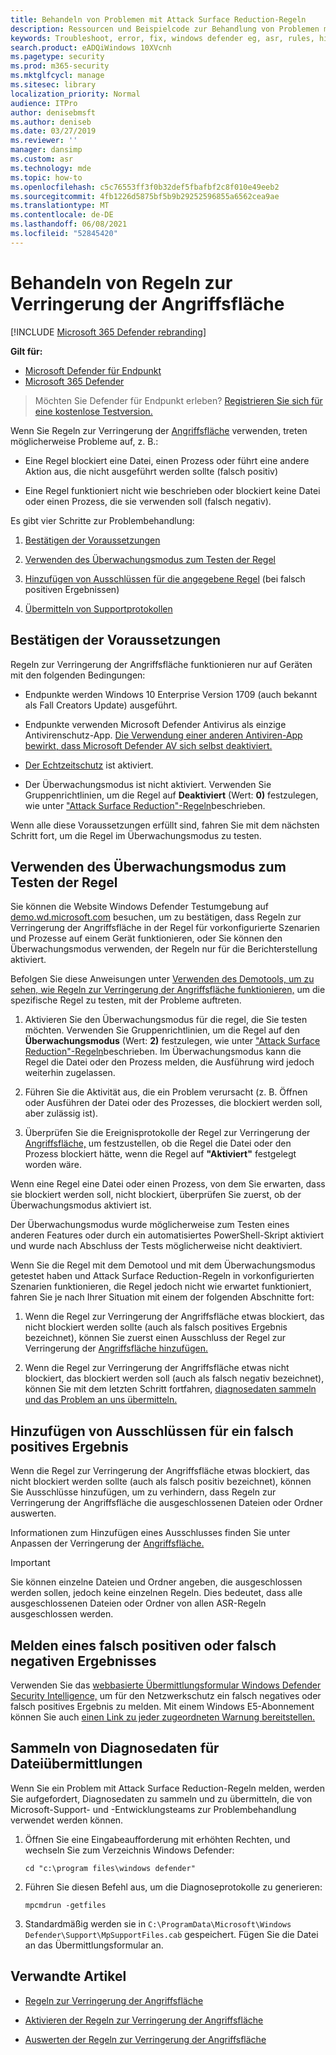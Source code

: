 ```yaml
---
title: Behandeln von Problemen mit Attack Surface Reduction-Regeln
description: Ressourcen und Beispielcode zur Behandlung von Problemen mit Attack Surface Reduction-Regeln in Microsoft Defender für Endpunkt.
keywords: Troubleshoot, error, fix, windows defender eg, asr, rules, hips, troubleshoot, audit, exclusion, false positive, broken, blocking, Microsoft Defender for Endpoint
search.product: eADQiWindows 10XVcnh
ms.pagetype: security
ms.prod: m365-security
ms.mktglfcycl: manage
ms.sitesec: library
localization_priority: Normal
audience: ITPro
author: denisebmsft
ms.author: deniseb
ms.date: 03/27/2019
ms.reviewer: ''
manager: dansimp
ms.custom: asr
ms.technology: mde
ms.topic: how-to
ms.openlocfilehash: c5c76553ff3f0b32def5fbafbf2c8f010e49eeb2
ms.sourcegitcommit: 4fb1226d5875bf5b9b29252596855a6562cea9ae
ms.translationtype: MT
ms.contentlocale: de-DE
ms.lasthandoff: 06/08/2021
ms.locfileid: "52845420"
---
```

# <a name="troubleshoot-attack-surface-reduction-rules"></a>Behandeln von Regeln zur Verringerung der Angriffsfläche

[!INCLUDE [Microsoft 365 Defender rebranding](../../includes/microsoft-defender.md)]


**Gilt für:**
- [Microsoft Defender für Endpunkt](https://go.microsoft.com/fwlink/p/?linkid=2154037)
- [Microsoft 365 Defender](https://go.microsoft.com/fwlink/?linkid=2118804)

> Möchten Sie Defender für Endpunkt erleben? [Registrieren Sie sich für eine kostenlose Testversion.](https://www.microsoft.com/microsoft-365/windows/microsoft-defender-atp?ocid=docs-wdatp-pullalerts-abovefoldlink) 


Wenn Sie Regeln zur Verringerung der [Angriffsfläche](attack-surface-reduction.md) verwenden, treten möglicherweise Probleme auf, z. B.:

- Eine Regel blockiert eine Datei, einen Prozess oder führt eine andere Aktion aus, die nicht ausgeführt werden sollte (falsch positiv)

- Eine Regel funktioniert nicht wie beschrieben oder blockiert keine Datei oder einen Prozess, die sie verwenden soll (falsch negativ).

Es gibt vier Schritte zur Problembehandlung:

1. [Bestätigen der Voraussetzungen](#confirm-prerequisites)

2. [Verwenden des Überwachungsmodus zum Testen der Regel](#use-audit-mode-to-test-the-rule)

3. [Hinzufügen von Ausschlüssen für die angegebene Regel](#add-exclusions-for-a-false-positive) (bei falsch positiven Ergebnissen)

4. [Übermitteln von Supportprotokollen](#collect-diagnostic-data-for-file-submissions)

## <a name="confirm-prerequisites"></a>Bestätigen der Voraussetzungen

Regeln zur Verringerung der Angriffsfläche funktionieren nur auf Geräten mit den folgenden Bedingungen:

- Endpunkte werden Windows 10 Enterprise Version 1709 (auch bekannt als Fall Creators Update) ausgeführt.

- Endpunkte verwenden Microsoft Defender Antivirus als einzige Antivirenschutz-App. [Die Verwendung einer anderen Antiviren-App bewirkt, dass Microsoft Defender AV sich selbst deaktiviert.](/windows/security/threat-protection/microsoft-defender-antivirus/microsoft-defender-antivirus-compatibility)

- [Der Echtzeitschutz](/windows/security/threat-protection/microsoft-defender-antivirus/configure-real-time-protection-microsoft-defender-antivirus) ist aktiviert.

- Der Überwachungsmodus ist nicht aktiviert. Verwenden Sie Gruppenrichtlinien, um die Regel auf **Deaktiviert** (Wert: **0)** festzulegen, wie unter ["Attack Surface Reduction"-Regeln](enable-attack-surface-reduction.md)beschrieben.

Wenn alle diese Voraussetzungen erfüllt sind, fahren Sie mit dem nächsten Schritt fort, um die Regel im Überwachungsmodus zu testen.

## <a name="use-audit-mode-to-test-the-rule"></a>Verwenden des Überwachungsmodus zum Testen der Regel

Sie können die Website Windows Defender Testumgebung auf [demo.wd.microsoft.com](https://demo.wd.microsoft.com?ocid=cx-wddocs-testground) besuchen, um zu bestätigen, dass Regeln zur Verringerung der Angriffsfläche in der Regel für vorkonfigurierte Szenarien und Prozesse auf einem Gerät funktionieren, oder Sie können den Überwachungsmodus verwenden, der Regeln nur für die Berichterstellung aktiviert.

Befolgen Sie diese Anweisungen unter [Verwenden des Demotools, um zu sehen, wie Regeln zur Verringerung der Angriffsfläche funktionieren,](evaluate-attack-surface-reduction.md) um die spezifische Regel zu testen, mit der Probleme auftreten.

1. Aktivieren Sie den Überwachungsmodus für die regel, die Sie testen möchten. Verwenden Sie Gruppenrichtlinien, um die Regel auf den **Überwachungsmodus** (Wert: **2)** festzulegen, wie unter ["Attack Surface Reduction"-Regeln](enable-attack-surface-reduction.md)beschrieben. Im Überwachungsmodus kann die Regel die Datei oder den Prozess melden, die Ausführung wird jedoch weiterhin zugelassen.

2. Führen Sie die Aktivität aus, die ein Problem verursacht (z. B. Öffnen oder Ausführen der Datei oder des Prozesses, die blockiert werden soll, aber zulässig ist).

3. Überprüfen Sie die Ereignisprotokolle der Regel zur Verringerung der [Angriffsfläche,](attack-surface-reduction.md) um festzustellen, ob die Regel die Datei oder den Prozess blockiert hätte, wenn die Regel auf **"Aktiviert"** festgelegt worden wäre.

Wenn eine Regel eine Datei oder einen Prozess, von dem Sie erwarten, dass sie blockiert werden soll, nicht blockiert, überprüfen Sie zuerst, ob der Überwachungsmodus aktiviert ist.

Der Überwachungsmodus wurde möglicherweise zum Testen eines anderen Features oder durch ein automatisiertes PowerShell-Skript aktiviert und wurde nach Abschluss der Tests möglicherweise nicht deaktiviert.

Wenn Sie die Regel mit dem Demotool und mit dem Überwachungsmodus getestet haben und Attack Surface Reduction-Regeln in vorkonfigurierten Szenarien funktionieren, die Regel jedoch nicht wie erwartet funktioniert, fahren Sie je nach Ihrer Situation mit einem der folgenden Abschnitte fort:

1. Wenn die Regel zur Verringerung der Angriffsfläche etwas blockiert, das nicht blockiert werden sollte (auch als falsch positives Ergebnis bezeichnet), können Sie zuerst einen Ausschluss der Regel zur Verringerung der [Angriffsfläche hinzufügen.](#add-exclusions-for-a-false-positive)

2. Wenn die Regel zur Verringerung der Angriffsfläche etwas nicht blockiert, das blockiert werden soll (auch als falsch negativ bezeichnet), können Sie mit dem letzten Schritt fortfahren, [diagnosedaten sammeln und das Problem an uns übermitteln.](#collect-diagnostic-data-for-file-submissions)

## <a name="add-exclusions-for-a-false-positive"></a>Hinzufügen von Ausschlüssen für ein falsch positives Ergebnis

Wenn die Regel zur Verringerung der Angriffsfläche etwas blockiert, das nicht blockiert werden sollte (auch als falsch positiv bezeichnet), können Sie Ausschlüsse hinzufügen, um zu verhindern, dass Regeln zur Verringerung der Angriffsfläche die ausgeschlossenen Dateien oder Ordner auswerten.

Informationen zum Hinzufügen eines Ausschlusses finden Sie unter Anpassen der Verringerung der [Angriffsfläche.](customize-attack-surface-reduction.md)

>[!IMPORTANT]
>Sie können einzelne Dateien und Ordner angeben, die ausgeschlossen werden sollen, jedoch keine einzelnen Regeln.
>Dies bedeutet, dass alle ausgeschlossenen Dateien oder Ordner von allen ASR-Regeln ausgeschlossen werden.

## <a name="report-a-false-positive-or-false-negative"></a>Melden eines falsch positiven oder falsch negativen Ergebnisses

Verwenden Sie das [webbasierte Übermittlungsformular Windows Defender Security Intelligence,](https://www.microsoft.com/wdsi/filesubmission) um für den Netzwerkschutz ein falsch negatives oder falsch positives Ergebnis zu melden. Mit einem Windows E5-Abonnement können Sie auch [einen Link zu jeder zugeordneten Warnung bereitstellen.](alerts-queue.md)

## <a name="collect-diagnostic-data-for-file-submissions"></a>Sammeln von Diagnosedaten für Dateiübermittlungen

Wenn Sie ein Problem mit Attack Surface Reduction-Regeln melden, werden Sie aufgefordert, Diagnosedaten zu sammeln und zu übermitteln, die von Microsoft-Support- und -Entwicklungsteams zur Problembehandlung verwendet werden können.

1. Öffnen Sie eine Eingabeaufforderung mit erhöhten Rechten, und wechseln Sie zum Verzeichnis Windows Defender:

   ```console
   cd "c:\program files\windows defender"
   ```

2. Führen Sie diesen Befehl aus, um die Diagnoseprotokolle zu generieren:

   ```console
   mpcmdrun -getfiles
   ```

3. Standardmäßig werden sie in `C:\ProgramData\Microsoft\Windows Defender\Support\MpSupportFiles.cab` gespeichert. Fügen Sie die Datei an das Übermittlungsformular an.

## <a name="related-articles"></a>Verwandte Artikel

- [Regeln zur Verringerung der Angriffsfläche](attack-surface-reduction.md)

- [Aktivieren der Regeln zur Verringerung der Angriffsfläche](enable-attack-surface-reduction.md)

- [Auswerten der Regeln zur Verringerung der Angriffsfläche](evaluate-attack-surface-reduction.md)
